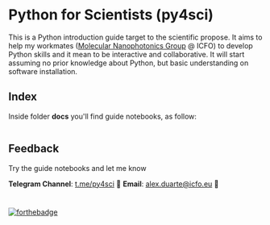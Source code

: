 # Python for Scientists (py4sci)

This is a Python introduction guide target to the scientific propose. It aims to help my workmates ([Molecular Nanophotonics Group](https://www.icfo.eu/lang/research/groups/groups-details?group_id=24) @ ICFO) to develop Python skills and it mean to be interactive and collaborative. It will start assuming no prior knowledge about Python, but basic understanding on software installation. 

## Index

Inside folder **docs** you'll find guide notebooks, as follow:

```python

```

## Feedback

Try the guide notebooks and let me know

**Telegram Channel**:  [t.me/py4sci](https://t.me/py4sci)            :loudspeaker:
**Email**: [alex.duarte@icfo.eu](mailto:alex.duarte@icfo.eu)                      :email:

# 


[![forthebadge](https://forthebadge.com/images/badges/made-with-python.svg)](https://forthebadge.com)

